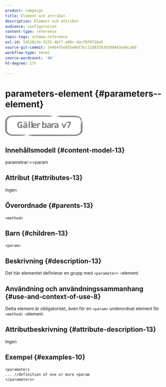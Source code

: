```yaml
---
product: campaign
title: Element och attribut
description: Element och attribut
audience: configuration
content-type: reference
topic-tags: schema-reference
exl-id: 54538c3e-3232-4bf7-a09c-dacf0f072be5
source-git-commit: 34404fbe935e68f3cc11d937839209443ad4ca60
workflow-type: tm+mt
source-wordcount: '46'
ht-degree: 17%

---
```


# parameters-element {#parameters--element}

![](../../../assets/v7-only.svg)

## Innehållsmodell {#content-model-13}

parametrar:==param

## Attribut {#attributes-13}

Ingen

## Överordnade {#parents-13}

`<method>`

## Barn {#children-13}

`<param>`

## Beskrivning {#description-13}

Det här elementet definierar en grupp med `<parameter>`  -element.

## Användning och användningssammanhang {#use-and-context-of-use-8}

Detta element är obligatoriskt, även för en `<param>` underordnat element för `<method>`  -element.

## Attributbeskrivning {#attribute-description-13}

Ingen

## Exempel {#examples-10}

```
<parameters
... //definition of one or more <param
</parameters>
```
